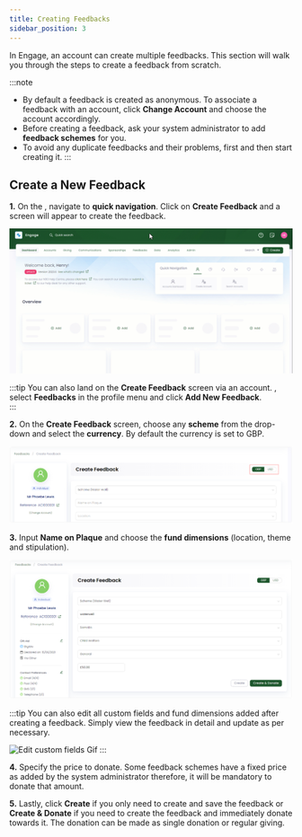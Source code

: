```yaml
---
title: Creating Feedbacks
sidebar_position: 3
---
```


In Engage, an account can create multiple feedbacks. This section will walk you through the steps to create a feedback from scratch.

:::note
- By default a feedback is created as anonymous. To associate a feedback with an account, click **Change Account** and choose the account accordingly.
- Before creating a feedback, ask your system administrator to add **feedback schemes** for you.
- To avoid any duplicate feedbacks and their problems, first <K2Link route="" text="search for a feedback" isInternal/> and then start creating it.
:::

## Create a New Feedback

**1.** On the <K2Link route="feedbacks" text="Feedbacks dashboard" isEngage />, navigate to **quick navigation**. Click on **Create Feedback** and a screen will appear to create the feedback.

![Create Feedback Quick Navigation](./create-feedback-quick-navigation.gif)

:::tip
You can also land on the **Create Feedback** screen via an account. <K2Link route="docs/engage/accounts/searching-accounts/" text="Search for an account" isInternal/>, select **Feedbacks** in the profile menu and click **Add New Feedback**.  
:::

**2.** On the **Create Feedback** screen, choose any **scheme** from the drop-down and select the **currency**. By default the currency is set to GBP.

![Choose Scheme and Currency](./choose-scheme-currency.png)

**3.** Input **Name on Plaque** and choose the **fund dimensions** (location, theme and stipulation).  

![Input custom fields](./input-custom-fields.png)

:::tip
You can also edit all custom fields and fund dimensions added  after creating a feedback. Simply view the feedback in detail and update as per necessary.

![Edit custom fields Gif](./edit-custom-fields.gif)
:::

**4.** Specify the price to donate. Some feedback schemes have a fixed price as added by the system administrator therefore, it will be mandatory to donate that amount. 

**5.** Lastly, click **Create** if you only need to create and save the feedback or **Create & Donate** if you need to create the feedback and immediately donate towards it. The donation can be made as single donation or regular giving.
